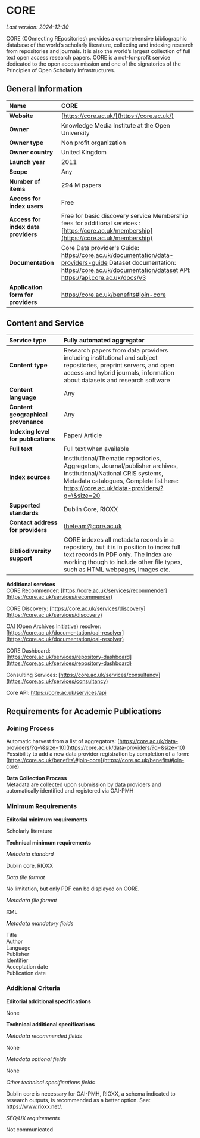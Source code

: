 # CORE

*Last version: 2024-12-30*

CORE (COnnecting REpositories) provides a comprehensive bibliographic database of the world’s scholarly literature, collecting and indexing research from repositories and journals. It is also the world’s largest collection of full text open access research papers. CORE is a not-for-profit service dedicated to the open access mission and one of the signatories of the Principles of Open Scholarly Infrastructures.

## General Information

| Name | CORE |
| :---- | :---- |
| **Website** | [https://core.ac.uk/](https://core.ac.uk/) |
| **Owner** | Knowledge Media Institute at the Open University |
| **Owner type** | Non profit organization |
| **Owner country** | United Kingdom |
| **Launch year** | 2011 |
| **Scope** | Any |
| **Number of items** | 294 M papers |
| **Access for index users** | Free |
| **Access for index data providers** | Free for basic discovery service Membership fees for additional services : [https://core.ac.uk/membership](https://core.ac.uk/membership)  |
| **Documentation** | Core Data provider's Guide: https://core.ac.uk/documentation/data-providers-guide Dataset documentation: https://core.ac.uk/documentation/dataset  API: https://api.core.ac.uk/docs/v3 |
| **Application form for providers** | https://core.ac.uk/benefits#join-core |

## Content and Service

| Service type | Fully automated aggregator |
| :---- | :---- |
| **Content type** | Research papers from data providers including institutional and subject repositories, preprint servers, and open access and hybrid journals, information about datasets and research software |
| **Content language** | Any |
| **Content geographical provenance** | Any |
| **Indexing level for publications** | Paper/ Article |
| **Full text** | Full text when available |
| **Index sources** | Institutional/Thematic repositories, Aggregators, Journal/publisher archives, Institutional/National CRIS systems, Metadata catalogues, Complete list here: https://core.ac.uk/data-providers/?q=\&size=20 |
| **Supported standards** | Dublin Core, RIOXX |
| **Contact address for providers** | theteam@core.ac.uk |
| **Bibliodiversity support** | CORE indexes all metadata records in a repository, but it is in position to index full text records in PDF only. The index are working though to include other file types, such as HTML webpages, images etc. |

**Additional services**  
CORE Recommender: 
[https://core.ac.uk/services/recommender](https://core.ac.uk/services/recommender)

CORE Discovery:
[https://core.ac.uk/services/discovery](https://core.ac.uk/services/discovery)

OAI (Open Archives Initiative) resolver: 
[https://core.ac.uk/documentation/oai-resolver](https://core.ac.uk/documentation/oai-resolver)

CORE Dashboard:  
[https://core.ac.uk/services/repository-dashboard](https://core.ac.uk/services/repository-dashboard)

Consulting Services: 
[https://core.ac.uk/services/consultancy](https://core.ac.uk/services/consultancy)

Core API: 
https://core.ac.uk/services/api

## Requirements for Academic Publications

### Joining Process

Automatic harvest from a list of aggregators: [https://core.ac.uk/data-providers/?q=\&size=10](https://core.ac.uk/data-providers/?q=&size=10)  
Possibility to add a new data provider registration by completion of a form: [https://core.ac.uk/benefits\#join-core](https://core.ac.uk/benefits#join-core)

**Data Collection Process**  
Metadata are collected upon submission by data providers and automatically identified and registered via OAI-PMH 

### Minimum Requirements

**Editorial minimum requirements**  

Scholarly literature

**Technical minimum requirements**

*Metadata standard*  

Dublin core, RIOXX

*Data file format*  

No limitation, but only PDF can be displayed on CORE.

*Metadata file format*  

XML

*Metadata mandatory fields*  

Title  
Author  
Language  
Publisher  
Identifier  
Acceptation date  
Publication date

### Additional Criteria

**Editorial additional specifications**  

None

**Technical additional specifications**  

*Metadata recommended fields*

None

*Metadata optional fields*

None

*Other technical specifications fields*

Dublin core is necessary for OAI-PMH, RIOXX, a schema indicated to research outputs, is recommended as a better option. See: https://www.rioxx.net/.

*SEO/UX requirements*

Not communicated
